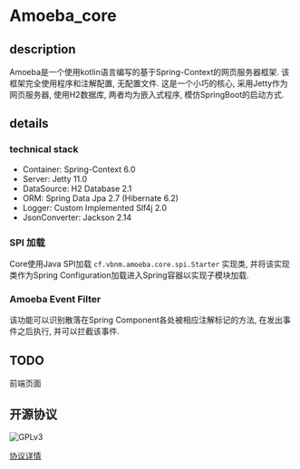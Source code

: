 # Amoeba_core

## description

Amoeba是一个使用kotlin语言编写的基于Spring-Context的网页服务器框架. 该框架完全使用程序和注解配置, 无配置文件.
这是一个小巧的核心, 采用Jetty作为网页服务器, 使用H2数据库, 两者均为嵌入式程序, 模仿SpringBoot的启动方式.

## details

### technical stack

- Container: Spring-Context 6.0
- Server: Jetty 11.0
- DataSource: H2 Database 2.1
- ORM: Spring Data Jpa 2.7 (Hibernate 6.2)
- Logger: Custom Implemented Slf4j 2.0
- JsonConverter: Jackson 2.14

### SPI 加载

Core使用Java SPI加载 `cf.vbnm.amoeba.core.spi.Starter` 实现类, 并将该实现类作为Spring Configuration加载进入Spring容器以实现子模块加载.

### Amoeba Event Filter

该功能可以识别散落在Spring Component各处被相应注解标记的方法, 在发出事件之后执行, 并可以拦截该事件.

## TODO

前端页面

## 开源协议

![GPLv3](https://www.gnu.org/graphics/gplv3-or-later.svg)

[协议详情](https://www.gnu.org/licenses/gpl-3.0.txt)

##  